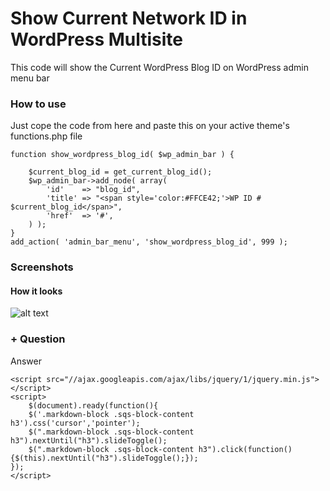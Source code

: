 # Show Current Network ID in WordPress Multisite
This code will show the Current WordPress Blog ID on WordPress admin menu bar

### How to use
Just cope the code from here and paste this on your active theme's functions.php file

	function show_wordpress_blog_id( $wp_admin_bar ) {
	
		$current_blog_id = get_current_blog_id();
		$wp_admin_bar->add_node( array(
			'id'    => "blog_id",
			'title' => "<span style='color:#FFCE42;'>WP ID # $current_blog_id</span>",
			'href'  => '#',
		) );
	}
	add_action( 'admin_bar_menu', 'show_wordpress_blog_id', 999 );

	
### Screenshots

#### How it looks
![alt text](https://github.com/jaedm97/Show-Current-Network-ID-in-WordPress-Multisite/blob/master/screenshot.jpg "Code in Action")





### + Question
 
Answer
 
	<script src="//ajax.googleapis.com/ajax/libs/jquery/1/jquery.min.js"></script>
	<script>
		$(document).ready(function(){
		$('.markdown-block .sqs-block-content h3').css('cursor','pointer');
		$(".markdown-block .sqs-block-content h3").nextUntil("h3").slideToggle();
		$(".markdown-block .sqs-block-content h3").click(function() {$(this).nextUntil("h3").slideToggle();});
	});
	</script>






